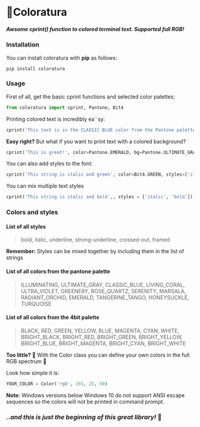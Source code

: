# 🦜Coloratura

##### Awsome **cprint()** function to colored terminal text. Supported full RGB!

### Installation

You can install coloratura with **pip** as follows:

```
pip install coloratura
```

### Usage

First of all, get the basic cprint functions and selected color palettes:

```python
from coloratura import cprint, Pantone, Bit4
```

Printing colored text is incredibly ea``sy:

```python
cprint('This text is in the CLASSIC BLUE color from the Pantone palette', color=Pantone.CLASSIC_BLUE)
```

**Easy right?**
But what if you want to print text with a colored background?

```python
cprint('This is great!', color=Pantone.EMERALD, bg=Pantone.ULTIMATE_GRAY)
```

You can also add styles to the font:

```python
cprint('This string is italic and green', color=Bit4.GREEN, styles=['italic'])
```

You can mix multiple text styles

```python
cprint('This string is italic and bold',, styles = ['italic', 'bold'])```
```

### Colors and styles

#### List of all styles

> bold, italic, underline, strong-underline, crossed-out, framed

**Remember:** Styles can be mixed together by including them in the list of strings

#### List of all colors from the pantone palette

> ILLUMINATING, ULTIMATE_GRAY, CLASSIC_BLUE, LIVING_CORAL, ULTRA_VIOLET, GREENERY, ROSE_QUARTZ, SERENITY, MARSALA, RADIANT_ORCHID, EMERALD, TANGERINE_TANGO, HONEYSUCKLE, TURQUOISE

#### List of all colors from the 4bit palette

> BLACK, RED, GREEN, YELLOW, BLUE, MAGENTA, CYAN, WHITE, BRIGHT_BLACK, BRIGHT_RED, BRIGHT_GREEN, BRIGHT_YELLOW, BRIGHT_BLUE, BRIGHT_MAGENTA, BRIGHT_CYAN, BRIGHT_WHITE

**Too little? 🤔**
With the Color class you can define your own colors in the full RGB spectrum 🤯

Look how simple it is:

```python
YOUR_COLOR = Color('rgb', 191, 25, 50)
```

**Note:** Windows versions below Windows 10 do not support ANSI escape sequences so the colors will not be printed in
command prompt.

### *..and this is just the beginning of this great library!* 💚
